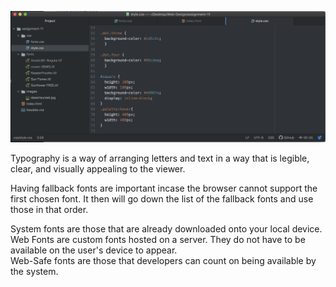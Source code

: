 ![Screenshot](./images/fontscreenshot.png)

Typography is a way of arranging letters and text in a way that is legible, clear, and visually appealing to the viewer.  

Having fallback fonts are important incase the browser cannot support the first chosen font.  It then will go down the list of the fallback fonts and use those in that order.  

System fonts are those that are already downloaded onto your local device.  
Web Fonts are custom fonts hosted on a server.  They do not have to be available on the user's device to appear.  
Web-Safe fonts are those that developers can count on being available by the system.  
